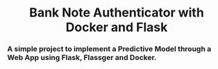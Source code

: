 <h1 align="center">Bank Note Authenticator with Docker and Flask</h1>


### A simple project to implement a Predictive Model through a Web App using Flask, Flassger and Docker.
